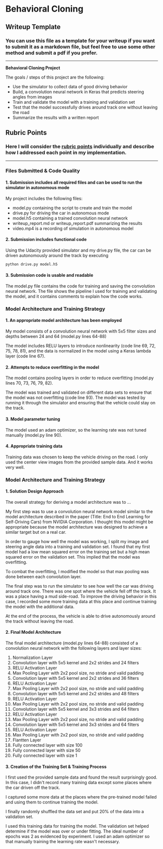 # **Behavioral Cloning** 

## Writeup Template

### You can use this file as a template for your writeup if you want to submit it as a markdown file, but feel free to use some other method and submit a pdf if you prefer.

---

**Behavioral Cloning Project**

The goals / steps of this project are the following:
* Use the simulator to collect data of good driving behavior
* Build, a convolution neural network in Keras that predicts steering angles from images
* Train and validate the model with a training and validation set
* Test that the model successfully drives around track one without leaving the road
* Summarize the results with a written report


[//]: # (Image References)

[image1]: ./examples/placeholder.png "Model Visualization"
[image2]: ./examples/placeholder.png "Grayscaling"
[image3]: ./examples/placeholder_small.png "Recovery Image"
[image4]: ./examples/placeholder_small.png "Recovery Image"
[image5]: ./examples/placeholder_small.png "Recovery Image"
[image6]: ./examples/placeholder_small.png "Normal Image"
[image7]: ./examples/placeholder_small.png "Flipped Image"

## Rubric Points
### Here I will consider the [rubric points](https://review.udacity.com/#!/rubrics/432/view) individually and describe how I addressed each point in my implementation.  

---
### Files Submitted & Code Quality

#### 1. Submission includes all required files and can be used to run the simulator in autonomous mode

My project includes the following files:
* model.py containing the script to create and train the model
* drive.py for driving the car in autonomous mode
* model.h5 containing a trained convolution neural network 
* writeup_report.md or writeup_report.pdf summarizing the results
* video.mp4 is a recording of simulation in autonomous model

#### 2. Submission includes functional code
Using the Udacity provided simulator and my drive.py file, the car can be driven autonomously around the track by executing 
```sh
python drive.py model.h5
```

#### 3. Submission code is usable and readable

The model.py file contains the code for training and saving the convolution neural network. The file shows the pipeline I used for training and validating the model, and it contains comments to explain how the code works.

### Model Architecture and Training Strategy

#### 1. An appropriate model architecture has been employed

My model consists of a convolution neural network with 5x5 filter sizes and depths between 24 and 64 (model.py lines 64-88) 

The model includes RELU layers to introduce nonlinearity (code line 69, 72, 75, 78, 81), and the data is normalized in the model using a Keras lambda layer (code line 67). 

#### 2. Attempts to reduce overfitting in the model

The model contains pooling layers in order to reduce overfitting (model.py lines 70, 73, 76, 79, 82). 

The model was trained and validated on different data sets to ensure that the model was not overfitting (code line 93). The model was tested by running it through the simulator and ensuring that the vehicle could stay on the track.

#### 3. Model parameter tuning

The model used an adam optimizer, so the learning rate was not tuned manually (model.py line 90).

#### 4. Appropriate training data

Training data was chosen to keep the vehicle driving on the road. I only used the center view images from the provided sample data. And it works very well.

### Model Architecture and Training Strategy

#### 1. Solution Design Approach

The overall strategy for deriving a model architecture was to ...

My first step was to use a convolution neural network model similar to the model architecture described in the paper (Title: End to End Learning for Self-Driving Cars) from NVIDIA Corporation. I thought this model might be appropriate because the model architecture was designed to achieve a similar target but on a real car.

In order to gauge how well the model was working, I split my image and steering angle data into a training and validation set. I found that my first model had a low mean squared error on the training set but a high mean squared error on the validation set. This implied that the model was overfitting. 

To combat the overfitting, I modified the model so that max pooling was done between each convolution layer.

The final step was to run the simulator to see how well the car was driving around track one. There was one spot where the vehicle fell off the track. It was a place having a mud side-road. To improve the driving behavior in this case, I recorded some more training data at this place and continue training the model with the additional data.

At the end of the process, the vehicle is able to drive autonomously around the track without leaving the road.

#### 2. Final Model Architecture

The final model architecture (model.py lines 64-88) consisted of a convolution neural network with the following layers and layer sizes:
1. Normalization Layer
2. Convolution layer with 5x5 kernel and 2x2 strides and 24 filters
3. RELU Activation Layer
4. Max Pooling Layer with 2x2 pool size, no stride and valid padding
5. Convolution layer with 5x5 kernel and 2x2 strides and 36 filters
6. RELU Activation Layer
7. Max Pooling Layer with 2x2 pool size, no stride and valid padding
8. Convolution layer with 5x5 kernel and 2x2 strides and 48 filters
9. RELU Activation Layer
10. Max Pooling Layer with 2x2 pool size, no stride and valid padding
11. Convolution layer with 5x5 kernel and 3x3 strides and 64 filters
12. RELU Activation Layer
13. Max Pooling Layer with 2x2 pool size, no stride and valid padding
14. Convolution layer with 5x5 kernel and 3x3 strides and 64 filters
15. RELU Activation Layer
16. Max Pooling Layer with 2x2 pool size, no stride and valid padding
17. Flantten Layer
18. Fully connected layer with size 100
19. Fully connected layer with size 50
20. Fully connected layer with size 1


#### 3. Creation of the Training Set & Training Process

I first used the provided sample data and found the result surprisingly good. In this case, I didn't record many training data except some places where the car driven off the track. 

I captured some more data at the places where the pre-trained model failed and using them to continue training the model.

I finally randomly shuffled the data set and put 20% of the data into a validation set. 

I used this training data for training the model. The validation set helped determine if the model was over or under fitting. The ideal number of epochs was 2 as evidenced by experiment. I used an adam optimizer so that manually training the learning rate wasn't necessary.
